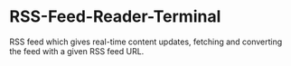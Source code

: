 # RSS-Feed-Reader-Terminal
RSS feed which gives real-time content updates, fetching and converting the feed with a given RSS feed URL.
